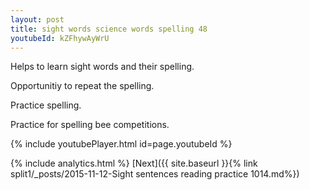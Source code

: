 ```yaml
---
layout: post
title: sight words science words spelling 48
youtubeId: kZFhywAyWrU
---
```

 
 
Helps to learn sight words and their spelling.

Opportunitiy to repeat the spelling. 

Practice spelling. 
 
Practice for spelling bee competitions. 
 
{% include youtubePlayer.html id=page.youtubeId %}
 
 
{% include analytics.html %} 
[Next]({{ site.baseurl }}{% link  split1/_posts/2015-11-12-Sight sentences reading practice 1014.md%})
 

